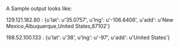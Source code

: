 A Sample output looks like:

129.121.182.80 : {u'lat': u'35.0757', u'lng': u'-106.6406', u'add': u'New Mexico,Albuquerque,United States,87102'} 

198.52.100.133 : {u'lat': u'38', u'lng': u'-97', u'add': u'United States'} 



